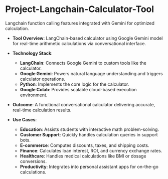 # Project-Langchain-Calculator-Tool
Langchain function calling features integrated with Gemini for optimized calculation.

- **Tool Overview**: LangChain-based calculator using Google Gemini model for real-time arithmetic calculations via conversational interface.

- **Technology Stack**:

  - **LangChain**: Connects Google Gemini to custom tools like the calculator.
  - **Google Gemini**: Powers natural language understanding and triggers calculator operations.
  - **Python**: Implements the core logic for the calculator.
  - **Google Colab**: Provides scalable cloud-based execution environment.
- **Outcome**: A functional conversational calculator delivering accurate, real-time calculation results.

- **Use Cases**:

  - **Education**: Assists students with interactive math problem-solving.
  - **Customer Support**: Quickly handles calculation queries in support bots.
  - **E-commerce**: Computes discounts, taxes, and shipping costs.
  - **Finance**: Calculates loan interest, ROI, and currency exchange rates.
  - **Healthcare**: Handles medical calculations like BMI or dosage conversions.
  - **Productivity**: Integrates into personal assistant apps for on-the-go calculations.
